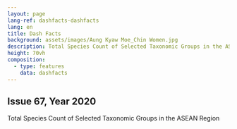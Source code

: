 ```yaml
---
layout: page
lang-ref: dashfacts-dashfacts
lang: en
title: Dash Facts
background: assets/images/Aung Kyaw Moe_Chin Women.jpg
description: Total Species Count of Selected Taxonomic Groups in the ASEAN Region
height: 70vh
composition:
  - type: features
    data: dashfacts
---
```


## Issue 67, Year 2020
Total Species Count of Selected Taxonomic Groups in the ASEAN Region
